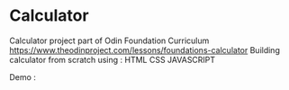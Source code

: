 # Calculator
Calculator project part of Odin Foundation Curriculum
https://www.theodinproject.com/lessons/foundations-calculator
Building calculator from scratch using :
HTML
CSS
JAVASCRIPT

Demo : 